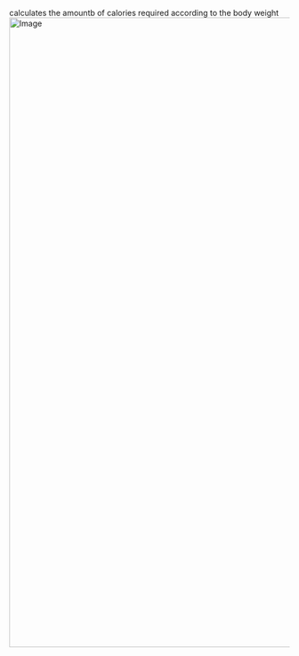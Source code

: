 calculates the amountb of calories required according to the body weight 
<img width="1132" alt="Image" src="https://github.com/user-attachments/assets/02d767fc-d04f-460f-9796-97a5430e7cf7" />
